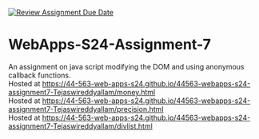 [![Review Assignment Due Date](https://classroom.github.com/assets/deadline-readme-button-24ddc0f5d75046c5622901739e7c5dd533143b0c8e959d652212380cedb1ea36.svg)](https://classroom.github.com/a/cdqffI9o)
# WebApps-S24-Assignment-7
An assignment on java script modifying the DOM and using anonymous callback functions.<br>
Hosted at https://44-563-web-apps-s24.github.io/44563-webapps-s24-assignment7-Tejaswireddyallam/money.html<br>
Hosted at https://44-563-web-apps-s24.github.io/44563-webapps-s24-assignment7-Tejaswireddyallam/precision.html<br>
Hosted at https://44-563-web-apps-s24.github.io/44563-webapps-s24-assignment7-Tejaswireddyallam/divlist.html
